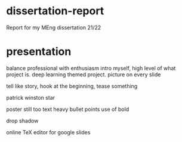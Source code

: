 # dissertation-report
Report for my MEng dissertation 21/22

# presentation

balance professional with enthusiasm
intro myself, high level of what project is. deep learning themed project.
picture on every slide

tell like story, hook at the beginning, tease something


patrick winston star

poster still too text heavy
bullet points
use of bold

drop shadow

online TeX editor for google slides
